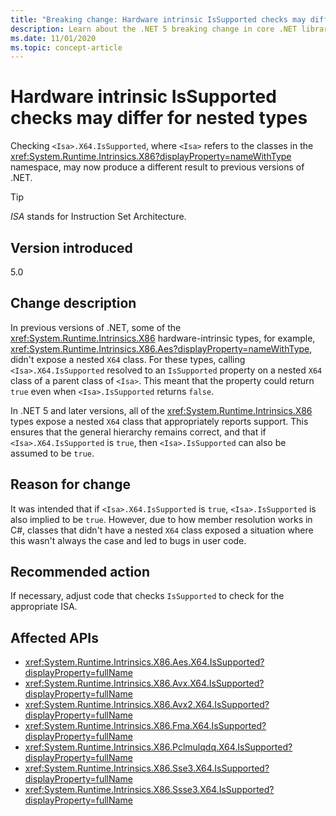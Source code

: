 ```yaml
---
title: "Breaking change: Hardware intrinsic IsSupported checks may differ for nested types"
description: Learn about the .NET 5 breaking change in core .NET libraries where checking X64.IsSupported for hardware intrinsics may now produce a different result.
ms.date: 11/01/2020
ms.topic: concept-article
---
```

# Hardware intrinsic IsSupported checks may differ for nested types

Checking `<Isa>.X64.IsSupported`, where `<Isa>` refers to the classes in the <xref:System.Runtime.Intrinsics.X86?displayProperty=nameWithType> namespace, may now produce a different result to previous versions of .NET.

> [!TIP]
> *ISA* stands for Instruction Set Architecture.

## Version introduced

5.0

## Change description

In previous versions of .NET, some of the <xref:System.Runtime.Intrinsics.X86> hardware-intrinsic types, for example, <xref:System.Runtime.Intrinsics.X86.Aes?displayProperty=nameWithType>, didn't expose a nested `X64` class. For these types, calling `<Isa>.X64.IsSupported` resolved to an `IsSupported` property on a nested `X64` class of a parent class of `<Isa>`. This meant that the property could return `true` even when `<Isa>.IsSupported` returns `false`.

In .NET 5 and later versions, all of the <xref:System.Runtime.Intrinsics.X86> types expose a nested `X64` class that appropriately reports support. This ensures that the general hierarchy remains correct, and that if `<Isa>.X64.IsSupported` is `true`, then `<Isa>.IsSupported` can also be assumed to be `true`.

## Reason for change

It was intended that if `<Isa>.X64.IsSupported` is `true`, `<Isa>.IsSupported` is also implied to be `true`. However, due to how member resolution works in C#, classes that didn't have a nested `X64` class exposed a situation where this wasn't always the case and led to bugs in user code.

## Recommended action

If necessary, adjust code that checks `IsSupported` to check for the appropriate ISA.

## Affected APIs

- <xref:System.Runtime.Intrinsics.X86.Aes.X64.IsSupported?displayProperty=fullName>
- <xref:System.Runtime.Intrinsics.X86.Avx.X64.IsSupported?displayProperty=fullName>
- <xref:System.Runtime.Intrinsics.X86.Avx2.X64.IsSupported?displayProperty=fullName>
- <xref:System.Runtime.Intrinsics.X86.Fma.X64.IsSupported?displayProperty=fullName>
- <xref:System.Runtime.Intrinsics.X86.Pclmulqdq.X64.IsSupported?displayProperty=fullName>
- <xref:System.Runtime.Intrinsics.X86.Sse3.X64.IsSupported?displayProperty=fullName>
- <xref:System.Runtime.Intrinsics.X86.Ssse3.X64.IsSupported?displayProperty=fullName>

<!--

### Category

Core .NET libraries

### Affected APIs

- `P:System.Runtime.Intrinsics.X86.Aes.X64.IsSupported`
- `P:System.Runtime.Intrinsics.X86.Avx.X64.IsSupported`
- `P:System.Runtime.Intrinsics.X86.Avx2.X64.IsSupported`
- `P:System.Runtime.Intrinsics.X86.Fma.X64.IsSupported`
- `P:System.Runtime.Intrinsics.X86.Pclmulqdq.X64.IsSupported`
- `P:System.Runtime.Intrinsics.X86.Sse3.X64.IsSupported`
- `P:System.Runtime.Intrinsics.X86.Ssse3.X64.IsSupported`

-->
